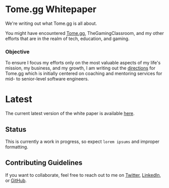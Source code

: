 # Tome.gg Whitepaper

We're writing out what Tome.gg is all about.

You might have encountered [Tome.gg](https://tome.gg), TheGamingClassroom, and my other efforts that are in the realm of tech, education, and gaming.

### Objective

To ensure I focus my efforts only on the most valuable aspects of my life's mission, my business, and my growth, I am writing out the [directions](https://sapalo.dev/2021/11/04/direction-strategy-tactics-and-execution/) for Tome.gg which is initially centered on coaching and mentoring services for mid- to senior-level software engineers.

# Latest

The current latest version of the white paper is available [here](./main.pdf).

## Status

This is currently a work in progress, so expect `lorem ipsums` and improper formatting.

## Contributing Guidelines

If you want to collaborate, feel free to reach out to me on [Twitter](https://twitter.com/darrensapalo), [LinkedIn](https://www.linkedin.com/in/%F0%9F%92%BB-darren-sapalo-3a384495/), or [GitHub](https://github.com/darrensapalo).
